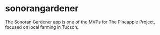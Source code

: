 sonorangardener
===============

The Sonoran Gardener app is one of the MVPs for The Pineapple Project, focused on local farming in Tucson.
